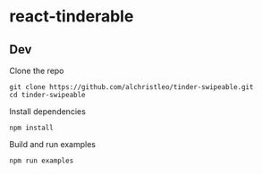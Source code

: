 # react-tinderable

## Dev

Clone the repo

```
git clone https://github.com/alchristleo/tinder-swipeable.git
cd tinder-swipeable
```

Install dependencies

```
npm install
```

Build and run examples

```
npm run examples
```
